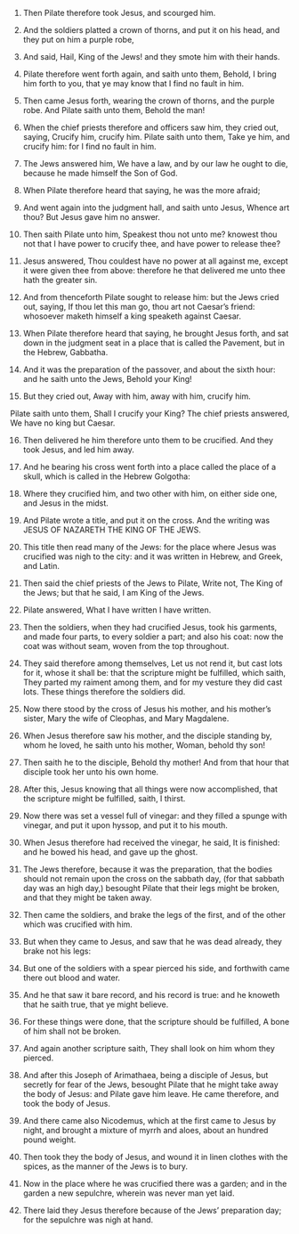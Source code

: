 1. Then Pilate therefore took Jesus, and scourged him.

2. And the soldiers platted a crown of thorns, and put it on his
head, and they put on him a purple robe,

3. And said, Hail, King of
the Jews! and they smote him with their hands.

4. Pilate therefore went forth again, and saith unto them, Behold, I
bring him forth to you, that ye may know that I find no fault in him.

5. Then came Jesus forth, wearing the crown of thorns, and the
purple robe. And Pilate saith unto them, Behold the man!

6. When
the chief priests therefore and officers saw him, they cried out,
saying, Crucify him, crucify him. Pilate saith unto them, Take ye him,
and crucify him: for I find no fault in him.

7. The Jews answered him, We have a law, and by our law he ought to
die, because he made himself the Son of God.

8. When Pilate therefore heard that saying, he was the more afraid;

9. And went again into the judgment hall, and saith unto Jesus,
Whence art thou? But Jesus gave him no answer.

10. Then saith Pilate unto him, Speakest thou not unto me? knowest
thou not that I have power to crucify thee, and have power to release
thee?

11. Jesus answered, Thou couldest have no power at all
against me, except it were given thee from above: therefore he that
delivered me unto thee hath the greater sin.

12. And from thenceforth Pilate sought to release him: but the Jews
cried out, saying, If thou let this man go, thou art not Caesar’s
friend: whosoever maketh himself a king speaketh against Caesar.

13. When Pilate therefore heard that saying, he brought Jesus forth,
and sat down in the judgment seat in a place that is called the
Pavement, but in the Hebrew, Gabbatha.

14. And it was the preparation of the passover, and about the sixth
hour: and he saith unto the Jews, Behold your King!

15. But they
cried out, Away with him, away with him, crucify him.

Pilate saith unto them, Shall I crucify your King? The chief priests
answered, We have no king but Caesar.

16. Then delivered he him therefore unto them to be crucified. And
they took Jesus, and led him away.

17. And he bearing his cross went forth into a place called the
place of a skull, which is called in the Hebrew Golgotha:

18. Where
they crucified him, and two other with him, on either side one, and
Jesus in the midst.

19. And Pilate wrote a title, and put it on the cross. And the
writing was JESUS OF NAZARETH THE KING OF THE JEWS.

20. This title then read many of the Jews: for the place where Jesus
was crucified was nigh to the city: and it was written in Hebrew, and
Greek, and Latin.

21. Then said the chief priests of the Jews to Pilate, Write not,
The King of the Jews; but that he said, I am King of the Jews.

22. Pilate answered, What I have written I have written.

23. Then the soldiers, when they had crucified Jesus, took his
garments, and made four parts, to every soldier a part; and also his
coat: now the coat was without seam, woven from the top throughout.

24. They said therefore among themselves, Let us not rend it, but
cast lots for it, whose it shall be: that the scripture might be
fulfilled, which saith, They parted my raiment among them, and for my
vesture they did cast lots. These things therefore the soldiers did.

25. Now there stood by the cross of Jesus his mother, and his
mother’s sister, Mary the wife of Cleophas, and Mary Magdalene.

26. When Jesus therefore saw his mother, and the disciple standing
by, whom he loved, he saith unto his mother, Woman, behold thy son!

27. Then saith he to the disciple, Behold thy mother! And from that
hour that disciple took her unto his own home.

28. After this, Jesus knowing that all things were now accomplished,
that the scripture might be fulfilled, saith, I thirst.

29. Now there was set a vessel full of vinegar: and they filled a
spunge with vinegar, and put it upon hyssop, and put it to his mouth.

30. When Jesus therefore had received the vinegar, he said, It is
finished: and he bowed his head, and gave up the ghost.

31. The Jews therefore, because it was the preparation, that the
bodies should not remain upon the cross on the sabbath day, (for that
sabbath day was an high day,) besought Pilate that their legs might be
broken, and that they might be taken away.

32. Then came the soldiers, and brake the legs of the first, and of
the other which was crucified with him.

33. But when they came to Jesus, and saw that he was dead already,
they brake not his legs:

34. But one of the soldiers with a spear
pierced his side, and forthwith came there out blood and water.

35. And he that saw it bare record, and his record is true: and he
knoweth that he saith true, that ye might believe.

36. For these things were done, that the scripture should be
fulfilled, A bone of him shall not be broken.

37. And again another scripture saith, They shall look on him whom
they pierced.

38. And after this Joseph of Arimathaea, being a disciple of Jesus,
but secretly for fear of the Jews, besought Pilate that he might take
away the body of Jesus: and Pilate gave him leave. He came therefore,
and took the body of Jesus.

39. And there came also Nicodemus, which at the first came to Jesus
by night, and brought a mixture of myrrh and aloes, about an hundred
pound weight.

40. Then took they the body of Jesus, and wound it in linen clothes
with the spices, as the manner of the Jews is to bury.

41. Now in the place where he was crucified there was a garden; and
in the garden a new sepulchre, wherein was never man yet laid.

42. There laid they Jesus therefore because of the Jews’ preparation
day; for the sepulchre was nigh at hand.